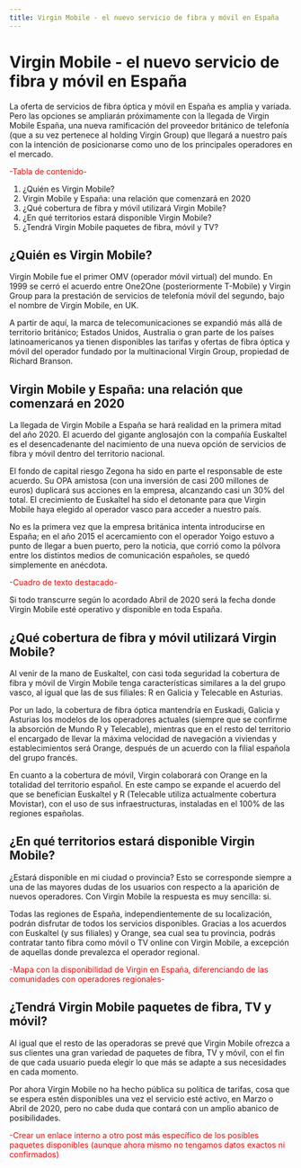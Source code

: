 ```yaml
---
title: Virgin Mobile - el nuevo servicio de fibra y móvil en España
---
```


# Virgin Mobile - el nuevo servicio de fibra y móvil en España

La oferta de servicios de fibra óptica y móvil en España es amplia y variada. Pero las opciones se ampliarán próximamente con la llegada de Virgin Mobile España, una nueva ramificación del proveedor británico de telefonía (que a su vez pertenece al holding Virgin Group) que llegará a nuestro país con la intención de posicionarse como uno de los principales operadores en el mercado.

<span style="color:red">-Tabla de contenido-</span>

1.	¿Quién es Virgin Mobile?
2.	Virgin Mobile y España: una relación que comenzará en 2020
3.	¿Qué cobertura de fibra y móvil utilizará Virgin Mobile?
4.	¿En qué territorios estará disponible Virgin Mobile?
5.	¿Tendrá Virgin Mobile paquetes de fibra, móvil y TV?

## ¿Quién es Virgin Mobile?

Virgin Mobile fue el primer OMV (operador móvil virtual) del mundo. En 1999 se cerró el acuerdo entre One2One (posteriormente T-Mobile) y Virgin Group para la prestación de servicios de telefonía móvil del segundo, bajo el nombre de Virgin Mobile, en UK.

A partir de aquí, la marca de telecomunicaciones se expandió más allá de territorio británico; Estados Unidos, Australia o gran parte de los países latinoamericanos ya tienen disponibles las tarifas y ofertas de fibra óptica y móvil del operador fundado por la multinacional Virgin Group, propiedad de Richard Branson.

## Virgin Mobile y España: una relación que comenzará en 2020

La llegada de Virgin Mobile a España se hará realidad en la primera mitad del año 2020. El acuerdo del gigante anglosajón con la compañía Euskaltel es el desencadenante del nacimiento de una nueva opción de servicios de fibra y móvil dentro del territorio nacional. 

El fondo de capital riesgo Zegona ha sido en parte el responsable de este acuerdo. Su OPA amistosa (con una inversión de casi 200 millones de euros) duplicará sus acciones en la empresa, alcanzando casi un 30% del total. El crecimiento de Euskaltel ha sido el detonante para que Virgin Mobile haya elegido al operador vasco para acceder a nuestro país.

No es la primera vez que la empresa británica intenta introducirse en España; en el año 2015 el acercamiento con el operador Yoigo estuvo a punto de llegar a buen puerto, pero la noticia, que corrió como la pólvora entre los distintos medios de comunicación españoles, se quedó simplemente en anécdota.

<span style="color:red">-Cuadro de texto destacado-</span>

Si todo transcurre según lo acordado Abril de 2020 será la fecha donde Virgin Mobile esté operativo y disponible en toda España. 

## ¿Qué cobertura de fibra y móvil utilizará Virgin Mobile?

Al venir de la mano de Euskaltel, con casi toda seguridad la cobertura de fibra y móvil de Virgin Mobile tenga características similares a la del grupo vasco, al igual que las de sus filiales: R en Galicia y Telecable en Asturias. 

Por un lado, la cobertura de fibra óptica mantendría en Euskadi, Galicia y Asturias los modelos de los operadores actuales (siempre que se confirme la absorción de Mundo R y Telecable), mientras que en el resto del territorio el encargado de llevar la máxima velocidad de navegación a viviendas y establecimientos será Orange, después de un acuerdo con la filial española del grupo francés.

En cuanto a la cobertura de móvil, Virgin colaborará con Orange en la totalidad del territorio español. En este campo se expande el acuerdo del que se benefician Euskaltel y R (Telecable utiliza actualmente cobertura Movistar), con el uso de sus infraestructuras, instaladas en el 100% de las regiones españolas.

## ¿En qué territorios estará disponible Virgin Mobile?

¿Estará disponible en mi ciudad o provincia? Esto se corresponde siempre a una de las mayores dudas de los usuarios con respecto a la aparición de nuevos operadores. Con Virgin Mobile la respuesta es muy sencilla: si. 

Todas las regiones de España, independientemente de su localización, podrán disfrutar de todos los servicios disponibles. Gracias a los acuerdos con Euskaltel (y sus filiales) y Orange, sea cual sea tu provincia, podrás contratar tanto fibra como móvil o TV online con Virgin Mobile, a excepción de aquellas donde prevalezca el operador regional.

<span style="color:red">-Mapa con la disponibilidad de Virgin en España, diferenciando de las comunidades con operadores regionales-</span>

## ¿Tendrá Virgin Mobile paquetes de fibra, TV y móvil?

Al igual que el resto de las operadoras se prevé que Virgin Mobile ofrezca a sus clientes una gran variedad de paquetes de fibra, TV y móvil, con el fin de que cada usuario pueda elegir lo que más se adapte a sus necesidades en cada momento.

Por ahora Virgin Mobile no ha hecho pública su política de tarifas, cosa que se espera estén disponibles una vez el servicio esté activo, en Marzo o Abril de 2020, pero no cabe duda que contará con un amplio abanico de posibilidades.

<span style="color:red">-Crear un enlace interno a otro post más específico de los posibles paquetes disponibles (aunque ahora mismo no tengamos datos exactos ni confirmados)</span>
